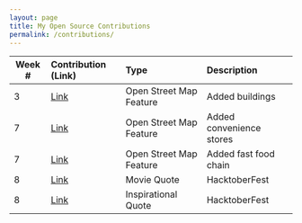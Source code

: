 ```yaml
---
layout: page
title: My Open Source Contributions
permalink: /contributions/
---
```


<!--
Type of the contribution should be "Wikipedia edit", "OpenStreet Map feature", "Project Documentation", "Project Code", "Blog Edit", etc.

The description should include a brief summary of what you did.

Replace the first row below with your contribution.

-->





| Week #       | Contribution (Link)  | Type  | Description |
|---|:---|:---|:---|
|  3  |  [Link](https://www.openstreetmap.org/changeset/74404251)  |  Open Street Map Feature   |  Added buildings  |
|  7  |  [Link](https://www.openstreetmap.org/changeset/75748629)  |   Open Street Map Feature  |  Added convenience stores |
|  7  |  [Link](https://www.openstreetmap.org/changeset/75748892)  |   Open Street Map Feature  |  Added fast food chain |
|  8  |  [Link](https://github.com/NikhilNamal17/popular-movie-quotes/pull/332)  |  Movie Quote  |  HacktoberFest |
|  8  |  [Link](https://github.com/vinitshahdeo/inspirational-quotes/pull/483)  |  Inspirational Quote |  HacktoberFest |


